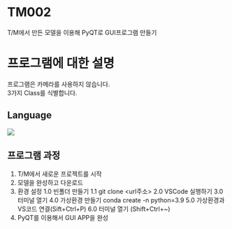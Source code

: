 # TM002
T/M에서 만든 모델을 이용해 PyQT로 GUI프로그램 만들기

# 프로그램에 대한 설명
프로그램은 카메라를 사용하지 않습니다.   
3가지 Class를 식별합니다.

## Language
<a href="링크"><img src="https://camo.githubusercontent.com/566dd742bff65d026219bbbc87c93c6b4ee3f20d92019dc38d194102fc44ddde/68747470733a2f2f696d672e736869656c64732e696f2f62616467652f507974686f6e2d3337373641423f7374796c653d666c61742d737175617265266c6f676f3d507974686f6e266c6f676f436f6c6f723d7768697465"/></a>

## 프로그램 과정
1. T/M에서 새로운 프로젝트를 시작
2. 모델을 완성하고 다운로드
3. 환경 설정
  1.0 빈폴더 만들기
	1.1 git clone <url주소>
  2.0 VSCode 실행하기 
  3.0 터미널 열기 
  4.0 가상환경 만들기 conda create -n python=3.9
  5.0 가상환경과 VS코드 연결(Sift+Ctrl+P) 
  6.0 터미널 열기 (S⁭hift+Ctrl+~)
5. PyQT를 이용해서 GUI APP을 완성
